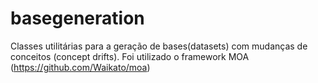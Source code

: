 # basegeneration

Classes utilitárias para a geração de bases(datasets) com mudanças de conceitos (concept drifts). Foi utilizado o framework MOA (https://github.com/Waikato/moa)
